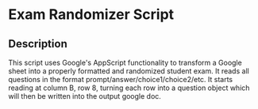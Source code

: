 # Exam Randomizer Script
## Description
This script uses Google's AppScript functionality to transform a Google sheet into a properly formatted and randomized student exam. It reads all questions in the format prompt/answer/choice1/choice2/etc. It starts reading at column B, row 8, turning each row into a question object which will then be written into the output google doc.
